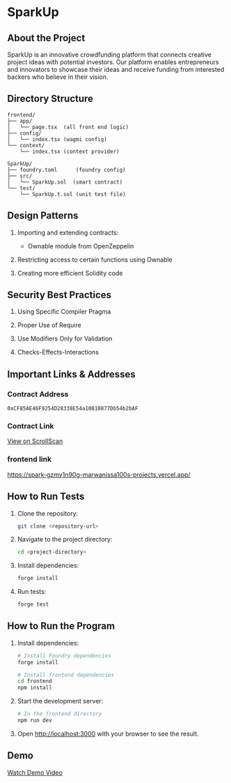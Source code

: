# SparkUp

## About the Project 
SparkUp is an innovative crowdfunding platform that connects creative project ideas with potential investors. Our platform enables entrepreneurs and innovators to showcase their ideas and receive funding from interested backers who believe in their vision.

## Directory Structure

```
frontend/
├── app/
│   └── page.tsx  (all front end logic)
├── config/
│   └── index.tsx (wagmi config)
└── context/
    └── index.tsx (context provider)    

SparkUp/                
├── foundry.toml      (foundry config)    
├── src/                   
│   └── SparkUp.sol  (smart contract)      
└── test/                   
    └── SparkUp.t.sol (unit test file)                    
```

## Design Patterns
1. Importing and extending contracts:
   - Ownable module from OpenZeppelin 

   

2. Restricting access to certain functions using Ownable 

3. Creating more efficient Solidity code

## Security Best Practices

1. Using Specific Compiler Pragma

2. Proper Use of Require

3. Use Modifiers Only for Validation 

4. Checks-Effects-Interactions

## Important Links & Addresses

### Contract Address 
`0xCF85AE46F9254D28338E54a10810877Db54b2bAF`

### Contract Link
[View on ScrollScan](https://sepolia.scrollscan.com/address/0xCF85AE46F9254D28338E54a10810877Db54b2bAF)

### frontend link
https://spark-gzmy1n90g-marwanissa100s-projects.vercel.app/

## How to Run Tests

1. Clone the repository:
   ```bash
   git clone <repository-url>
   ```

2. Navigate to the project directory:
   ```bash
   cd <project-directory>
   ```

3. Install dependencies:
   ```bash
   forge install
   ```

4. Run tests:
   ```bash
   forge test
   ```

## How to Run the Program

1. Install dependencies:
   ```bash
   # Install Foundry dependencies
   forge install
   
   # Install frontend dependencies
   cd frontend
   npm install
   ```

2. Start the development server:
   ```bash
   # In the frontend directory
   npm run dev
   ```

3. Open [http://localhost:3000](http://localhost:3000) with your browser to see the result.

## Demo
[Watch Demo Video](https://youtu.be/Gu1_duL6PXw)